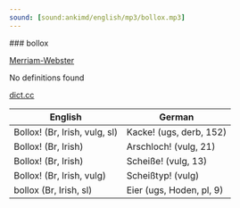 ```yaml
---
sound: [sound:ankimd/english/mp3/bollox.mp3]
---
```


\### bollox

[Merriam-Webster](https://www.merriam-webster.com/dictionary/bollox)

No definitions found

[dict.cc](https://www.dict.cc/bollox)

| English        | German       |
| -------------- | ------------ |
| Bollox! (Br, Irish, vulg, sl) | Kacke! (ugs, derb, 152) |
| Bollox! (Br, Irish) | Arschloch! (vulg, 21) |
| Bollox! (Br, Irish) | Scheiße! (vulg, 13) |
| Bollox! (Br, Irish, vulg) | Scheißtyp! (vulg) |
| bollox (Br, Irish, sl) | Eier (ugs, Hoden, pl, 9) |

